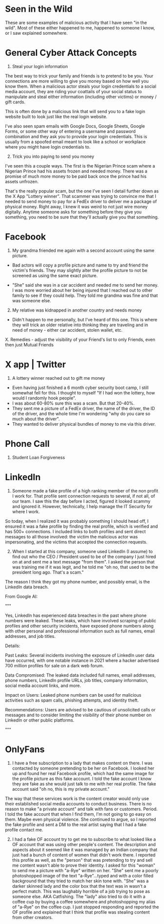 # Seen in the Wild

These are some examples of malicious activity that I have seen "in the wild". Most of these either 
happened to me, happened to someone I know, or I saw explained somewhere. 

# General Cyber Attack Concepts

1. Steal your login information

The best way to trick your family and friends is to pretend to be you. Your connections are more 
willing to give you money based on how well you know them. When a malicious actor steals your 
login credentials to a social media account, they are riding your coattails of your social status
to manipulate and steal either information (including other victims) or money / gift cards. 

This is often done by a malicious link that will send you to a fake login website built to look
just like the real login website. 

I've also seen spam emails with Google Docs, Google Sheets, Google Forms, or some other way of
entering a username and password combination and they ask you to provide your login credentials. 
This is usually from a spoofed email meant to look like a school or workplace where you might 
have login credentials to. 

2. Trick you into paying to send you money

I've seen this a couple ways. The first is the Nigerian Prince scam where a Nigerian Prince had
his assets frozen and needed money. There was a promise of much more money to be paid back once
the prince had his assets unfrozen. 

That's the really popular scam, but the one I've seen I detail further down as the X App "Lottery 
winner". That scammer was trying to convince me that I needed to send money to pay for a FedEx
driver to deliver me a package of physical money. Right away, I knew it was weird to not just 
wire money digitally. Anytime someone asks for something before they give you something, you
need to be sure that they'll actually give you that something. 

# Facebook

1. My grandma friended me again with a second account using the same picture.
 - Bad actors will copy a profile picture and name to try and friend the victim's friends. They may
 slightly alter the profile picture to not be screened as using the same exact picture. 

 - "She" said she was in a car accident and needed me to send her money. I was more worried about her
 being injured that I reached out to other family to see if they could help. They told me grandma was
 fine and that was someone else. 

2. My relative was kidnapped in another country and needs money
 - Didn't happen to me personally, but I've heard of this one. This is where they will trick an 
 older relative into thinking they are traveling and in need of money - either car accident, stolen 
 wallet, etc. 

X. Remedies - adjust the visibility of your Friend's list to only Friends, even then just Mutual Friends


 
# X app | Twitter

1. A lottery winner reached out to gift me money
 - Even having just finished a 6 month cyber security boot camp, I still somewhat fell for this. 
 I thought to myself "If I had won the lottery, how would I randomly hook people".
 - I was about 60-80% sure this was a scam. But that 20-40%. 
 - They sent me a picture of a FedEx driver, the name of the driver, the ID of the driver, and the 
 whole time I'm wondering "why do you care so much about the driver".
 - They wanted to deliver physical bundles of money to me via this driver. 

# Phone Call

1. Student Loan Forgiveness

# LinkedIn

1. Someone made a fake profile of a high ranking member of the non profit I work for. That profile sent
connection requests to several, if not all, of our team. I saw this the day before I acted, figured
it looked scammy and ignored it. However, technically, I help manage the IT Security for where I work.

So today, when I realized it was probably something I should head off, I ensured it was a fake profile 
by finding the real profile, which is verified and has 500+ connections. I included links to both 
profiles and sent direct messages to all those involved: the victim the malicious actor was impersonating, 
and the victims that accepted the connection requests. 

2. When I started at this company, someone used LinkedIn (I assume) to find out who the CEO / President
used to be of the company I just hired on at and sent me a text message "from them". I asked the person 
that was training me if it was legit, and he told me "oh no, that used to be the president long ago. That's
a scam."

The reason I think they got my
phone number, and possibly email, is the LinkedIn data breach. 

From Google AI:

"""

Yes, LinkedIn has experienced data breaches in the past where phone numbers were leaked. These leaks, 
which have involved scraping of public profiles and other security incidents, have exposed phone numbers 
along with other personal and professional information such as full names, email addresses, and job titles. 

Details:

Past Leaks:
Several incidents involving the exposure of LinkedIn user data have occurred, with one notable instance in
 2021 where a hacker advertised 700 million profiles for sale on a dark web forum. 

Data Compromised:
The leaked data included full names, email addresses, phone numbers, LinkedIn profile URLs, job titles, 
company information, social media account links, and more. 

Impact on Users:
Leaked phone numbers can be used for malicious activities such as spam calls, phishing attempts, and identity
 theft. 

Recommendations:
Users are advised to be cautious of unsolicited calls or messages and to consider limiting the visibility of 
their phone number on LinkedIn or other public platforms.
 
"""

# OnlyFans

1. I have a free subscription to a lady that makes content on there. I was contacted by someone pretending to 
be her on Facebook. I looked her up and found her real Facebook profile, which had the same image for the 
profile picture as this fake account. I told the fake account I know they are fake as she would just talk to
me with her real profile. The fake account said "oh no, this is my private account."

The way that these services work is the content creator would only use their established social media accounts
to conduct business. There is no reason to make "a private account" and talk with fans or customers. Period. 
I told the fake account that when I find them, I'm not going to go easy on them. Maybe even physical violence. 
She continued to argue, so I reported the fake profile and sent a DM to the real artist saying that I had
a fake profile contact me. 

2. I had a fake OF account try to get me to subscribe to what looked like a OF account that was using other 
people's content. The description and aspects about it seemed like it was managed by an Indian company that
just had a bunch of content of women that didn't work there. I reported this profile as well, as the "person"
that was pretending to try and sell me content wasn't able to prove their identity. I asked for this "woman"
to send me a picture with "a-Rye" written on her. "She" sent me a poorly photoshopped image of the text
"a-Rye"...typed and with a color filled background that they tried to match her skin tone with. "She" was a 
darker skinned lady and the color box that the text was in wasn't a perfect match. This was laughably horrible
of a job trying to pose as someone else. AKA Catfishing. The "lady" also tried to do it with a coffee cup by 
buying a coffee somewhere and photoshopping my alias of "a-Rye" on the coffee cup. I just stopped responding
and reported the OF profile and explained that I think that profile was stealing content from other creators. 